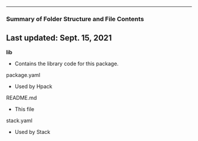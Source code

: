 --------------------------------------------------
### Summary of Folder Structure and File Contents
Last updated: Sept. 15, 2021
--------------------------------------------------

**lib**
  - Contains the library code for this package.
 
package.yaml
  - Used by Hpack

README.md
  - This file

stack.yaml
  - Used by Stack